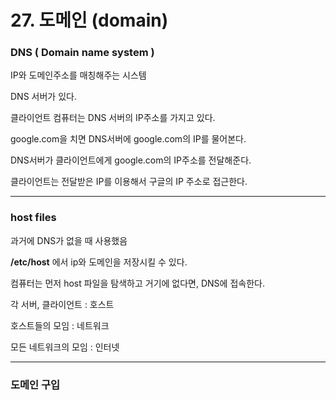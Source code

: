# 27. 도메인 (domain)

### DNS ( Domain name system )

IP와 도메인주소를 매칭해주는 시스템

DNS 서버가 있다.

클라이언트 컴퓨터는 DNS 서버의 IP주소를 가지고 있다.

google.com을 치면 DNS서버에 google.com의 IP를 물어본다.

DNS서버가 클라이언트에게 google.com의 IP주소를 전달해준다.

클라이언트는 전달받은 IP를 이용해서 구글의 IP 주소로 접근한다.



---

### host files

과거에 DNS가 없을 때 사용했음

**/etc/host** 에서 ip와 도메인을 저장시킬 수 있다.

컴퓨터는 먼저 host 파일을 탐색하고 거기에 없다면, DNS에 접속한다.



각 서버, 클라이언트 : 호스트

호스트들의 모임 : 네트워크

모든 네트워크의 모임 : 인터넷

---

### 도메인 구입

